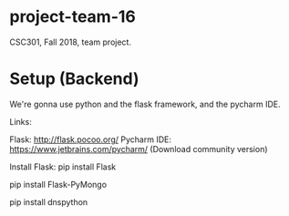 # project-team-16
CSC301, Fall 2018, team project.

# Setup (Backend)

We're gonna use python and the flask framework, and the pycharm IDE.

Links:

Flask: http://flask.pocoo.org/
Pycharm IDE: https://www.jetbrains.com/pycharm/ (Download community version)

Install Flask: pip install Flask

pip install Flask-PyMongo

pip install dnspython
